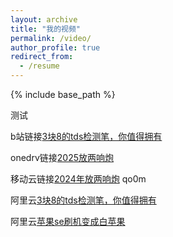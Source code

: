 ```yaml
---
layout: archive
title: "我的视频"
permalink: /video/
author_profile: true
redirect_from:
  - /resume
---
```


{% include base_path %}

测试


b站链接[3块8的tds检测笔，你值得拥有]( https://www.bilibili.com/video/BV1mgXnY3EKo/?share_source=copy_web&vd_source=cf260953b97c02143123b908198509c6)




onedrv链接[2025放两响炮](https://1drv.ms/v/c/88a119a7a8364dbf/EdWF82iUsjJOqUXqgK0-8LkBr1QXC18kNlXK6MLGx2iKLg)


移动云链接[2024年放两响炮](https://caiyun.139.com/m/i?2mKnF3hUXHvmp)
qo0m

阿里云[3块8的tds检测笔，你值得拥有](https://www.alipan.com/s/1P2PQZxCfHV)

阿里云[苹果se刷机变成白苹果](https://www.alipan.com/s/PvFUVbdejgy)
